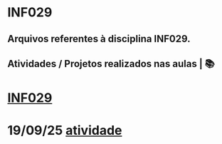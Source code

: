 # INF029
## Arquivos referentes à disciplina INF029.

## Atividades / Projetos realizados nas aulas | 📚 
# [INF029](INF029)

# 19/09/25 [atividade](INF029\cadastro_carros\cadastro.c)